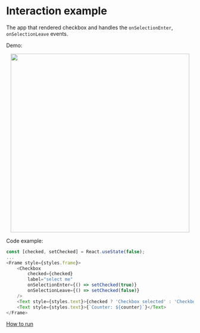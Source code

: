 # Interaction example

The app that rendered checkbox and handles the `onSelectionEnter`, `onSelectionLeave` events.

Demo:

<p align="center"><img src="https://media.giphy.com/media/j2Rh9Ww5nKvwowB5gi/giphy.gif" width="480"></p>

Code example:

```javascript
const [checked, setChecked] = React.useState(false);
...
<Frame style={styles.frame}>                                                                   
    <Checkbox                                                                                  
        checked={checked}                                                                      
        label="select me"                                                                      
        onSelectionEnter={() => setChecked(true)}                                              
        onSelectionLeave={() => setChecked(false)}                                             
    />                                                                                         
    <Text style={styles.text}>{checked ? 'Checkbox selected' : 'Checkbox not selected'}</Text> 
    <Text style={styles.text}>{`Counter: ${counter}`}</Text>                                   
</Frame>                                                                                         
```

[How to run](../../contributing.md#running-examples)

